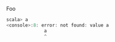Foo

```scala
scala> a
<console>:8: error: not found: value a
              a
              ^

```

